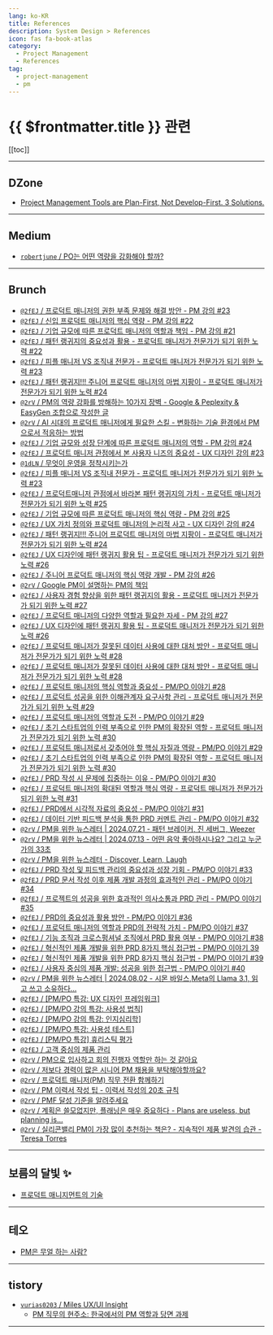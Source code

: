 ```yaml
---
lang: ko-KR
title: References
description: System Design > References
icon: fas fa-book-atlas
category:
  - Project Management
  - References
tag:
  - project-management
  - pm
---
```


# {{ $frontmatter.title }} 관련

[[toc]]

---

## DZone

- [Project Management Tools are Plan-First, Not Develop-First. 3 Solutions.](https://dzone.com/articles/jira-is-a-microcosm-of-whats-broken-in-software-de)

---

## <FontIcon icon="fa-brands fa-medium"/>Medium

- [`robertjune` / PO는 어떤 역량을 강화해야 할까?](https://robertjune.medium.com/po%EB%8A%94-%EC%96%B4%EB%96%A4-%EC%97%AD%EB%9F%89%EC%9D%84-%EA%B0%95%ED%99%94%ED%95%B4%EC%95%BC-%ED%95%A0%EA%B9%8C-0b0e751380b5?source=rss-e8d4ff6dbfd8------2)

<!-- END: medium.com -->

---

## Brunch

- [`@2fEJ` / 프로덕트 매니저의 권한 부족 문제와 해결 방안 - PM 강의 #23](https://brunch.co.kr/@@2fEJ/1390)
- [`@2fEJ` / 신입 프로덕트 매니저의 핵심 역량 - PM 강의 #22](https://brunch.co.kr/@@2fEJ/1389)
- [`@2fEJ` / 기업 규모에 따른 프로덕트 매니저의 역할과 책임 - PM 강의 #21](https://brunch.co.kr/@@2fEJ/1388)
- [`@2fEJ` / 패턴 랭귀지의 중요성과 활용 - 프로덕트 매니저가 전문가가 되기 위한 노력 #22](https://brunch.co.kr/@@2fEJ/1282)
- [`@2fEJ` / 피플 매니저 VS 조직내 전문가 - 프로덕트 매니저가 전문가가 되기 위한 노력 #23](https://brunch.co.kr/@@2fEJ/1402)
- [`@2fEJ` / 패턴 랭귀지!!! 주니어 프로덕트 매니저의 마법 지팡이 - 프로덕트 매니저가 전문가가 되기 위한 노력 #24](https://brunch.co.kr/@@2fEJ/1406)
- [`@2rV` / PM의 역량 강화를 방해하는 10가지 장벽 - Google & Peplexity & EasyGen 조합으로 작성한 글](https://brunch.co.kr/@@2rV/137)
- [`@2rV` / AI 시대의 프로덕트 매니저에게 필요한 스킬 - 변화하는 기술 환경에서 PM으로서 적응하는 방법](https://brunch.co.kr/@@2rV/136)
- [`@2fEJ` / 기업 규모와 성장 단계에 따른 프로덕트 매니저의 역할 - PM 강의 #24](https://brunch.co.kr/@@2fEJ/1410)
- [`@2fEJ` / 프로덕트 매니저 관점에서 본 사용자 니즈의 중요성 - UX 디자인 강의 #23](https://brunch.co.kr/@@2fEJ/1400)
- [`@1dLN` / 무엇이 운영을 정착시키는가](https://brunch.co.kr/@@1dLN/61)
- [`@2fEJ` / 피플 매니저 VS 조직내 전문가 - 프로덕트 매니저가 전문가가 되기 위한 노력 #23](https://brunch.co.kr/@@2fEJ/1402)
- [`@2fEJ` / 프로덕트매니저 관점에서 바라본 패턴 랭귀지의 가치 - 프로덕트 매니저가 전문가가 되기 위한 노력 #25](https://brunch.co.kr/@@2fEJ/1407)
- [`@2fEJ` / 기업 규모에 따른 프로덕트 매니저의 핵심 역량 - PM 강의 #25](https://brunch.co.kr/@@2fEJ/1411)
- [`@2fEJ` / UX 가치 정의와 프로덕트 매니저의 논리적 사고 - UX 디자인 강의 #24](https://brunch.co.kr/@@2fEJ/1401)
- [`@2fEJ` / 패턴 랭귀지!!! 주니어 프로덕트 매니저의 마법 지팡이 - 프로덕트 매니저가 전문가가 되기 위한 노력 #24](https://brunch.co.kr/@@2fEJ/1406)
- [`@2fEJ` / UX 디자인에 패턴 랭귀지 활용 팁 - 프로덕트 매니저가 전문가가 되기 위한 노력 #26](https://brunch.co.kr/@@2fEJ/1408)
- [`@2fEJ` / 주니어 프로덕트 매니저의 핵심 역량 개발 - PM 강의 #26](https://brunch.co.kr/@@2fEJ/1412)
- [`@2rV` / Google PM이 설명하는 PM의 책임](https://brunch.co.kr/@@2rV/142)
- [`@2fEJ` / 사용자 경험 향상을 위한 패턴 랭귀지의 활용 - 프로덕트 매니저가 전문가가 되기 위한 노력 #27](https://brunch.co.kr/@@2fEJ/1409)
- [`@2fEJ` / 프로덕트 매니저의 다양한 역할과 필요한 자세 - PM 강의 #27](https://brunch.co.kr/@@2fEJ/1413)
- [`@2fEJ` / UX 디자인에 패턴 랭귀지 활용 팁 - 프로덕트 매니저가 전문가가 되기 위한 노력 #26](https://brunch.co.kr/@@2fEJ/1408)
- [`@2fEJ` / 프로덕트 매니저가 잘못된 데이터 사용에 대한 대처 방안 - 프로덕트 매니저가 전문가가 되기 위한 노력 #28](https://brunch.co.kr/@@2fEJ/1418)
- [`@2fEJ` / 프로덕트 매니저가 잘못된 데이터 사용에 대한 대처 방안 - 프로덕트 매니저가 전문가가 되기 위한 노력 #28](https://brunch.co.kr/@@2fEJ/1418)
- [`@2fEJ` / 프로덕트 매니저의 핵심 역할과 중요성 - PM/PO 이야기 #28](https://brunch.co.kr/@@2fEJ/1416)
- [`@2fEJ` / 프로덕트 성공을 위한 이해관계자 요구사항 관리 - 프로덕트 매니저가 전문가가 되기 위한 노력 #29](https://brunch.co.kr/@@2fEJ/1419)
- [`@2fEJ` / 프로덕트 매니저의 역할과 도전 - PM/PO 이야기 #29](https://brunch.co.kr/@@2fEJ/1421)
- [`@2fEJ` / 초기 스타트업의 인력 부족으로 인한 PM의 확장된 역할 - 프로덕트 매니저가 전문가가 되기 위한 노력 #30](https://brunch.co.kr/@@2fEJ/1424)
- [`@2fEJ` / 프로덕트 매니저로서 갖추어야 할 핵심 자질과 역량 - PM/PO 이야기 #29](https://brunch.co.kr/@@2fEJ/1425)
- [`@2fEJ` / 초기 스타트업의 인력 부족으로 인한 PM의 확장된 역할 - 프로덕트 매니저가 전문가가 되기 위한 노력 #30](https://brunch.co.kr/@@2fEJ/1424)
- [`@2fEJ` / PRD 작성 시 문제에 집중하는 이유 - PM/PO 이야기 #30](https://brunch.co.kr/@@2fEJ/1429)
- [`@2fEJ` / 프로덕트 매니저의 확대된 역할과 핵심 역량 - 프로덕트 매니저가 전문가가 되기 위한 노력 #31](https://brunch.co.kr/@@2fEJ/1436)
- [`@2fEJ` / PRD에서 시각적 자료의 중요성 - PM/PO 이야기 #31](https://brunch.co.kr/@@2fEJ/1439)
- [`@2fEJ` / 데이터 기반 피드백 분석을 통한 PRD 커멘트 관리 - PM/PO 이야기 #32](https://brunch.co.kr/@@2fEJ/1440)
- [`@2rV` / PM을 위한 뉴스레터 | 2024.07.21 - 패턴 브레이커, 진 세버그, Weezer](https://brunch.co.kr/@@2rV/148)
- [`@2rV` / PM을 위한 뉴스레터 | 2024.07.13 - 어떤 음악 좋아하시나요? 그리고 누군가의 33초](https://brunch.co.kr/@@2rV/147)
- [`@2rV` / PM을 위한 뉴스레터 - Discover, Learn, Laugh](https://brunch.co.kr/@@2rV/146)
- [`@2fEJ` / PRD 작성 및 피드백 관리의 중요성과 성장 기회 - PM/PO 이야기 #33](https://brunch.co.kr/@@2fEJ/1441)
- [`@2fEJ` / PRD 문서 작성 이후 제품 개발 과정의 효과적인 관리 - PM/PO 이야기 #34](https://brunch.co.kr/@@2fEJ/1442)
- [`@2fEJ` / 프로젝트의 성공을 위한 효과적인 의사소통과 PRD 관리 - PM/PO 이야기 #35](https://brunch.co.kr/@@2fEJ/1443)
- [`@2fEJ` / PRD의 중요성과 활용 방안 - PM/PO 이야기 #36](https://brunch.co.kr/@@2fEJ/1444)
- [`@2fEJ` / 프로덕트 매니저의 역할과 PRD의 전략적 가치 - PM/PO 이야기 #37](https://brunch.co.kr/@@2fEJ/1446)
- [`@2fEJ` / 기능 조직과 크로스펑셔널 조직에서 PRD 활용 여부 - PM/PO 이야기 #38](https://brunch.co.kr/@@2fEJ/1450)
- [`@2fEJ` / 혁신적인 제품 개발을 위한 PRD 8가지 핵심 접근법 - PM/PO 이야기 39](https://brunch.co.kr/@@2fEJ/1449)
- [`@2fEJ` / 혁신적인 제품 개발을 위한 PRD 8가지 핵심 접근법 - PM/PO 이야기 #39](https://brunch.co.kr/@@2fEJ/1449)
- [`@2fEJ` / 사용자 중심의 제품 개발: 성공을 위한 접근법 - PM/PO 이야기 #40](https://brunch.co.kr/@@2fEJ/1448)
- [`@2rV` / PM을 위한 뉴스레터 | 2024.08.02 - 시몬 바일스,Meta의 Llama 3.1, 읽고 쓰고 소유하다...](https://brunch.co.kr/@@2rV/154)
- [`@2fEJ` / \[PM/PO 특강: UX 디자인 프레임워크\]](https://brunch.co.kr/@@2fEJ/1453)
- [`@2fEJ` / \[PM/PO 강의 특강: 사용성 법칙\]](https://brunch.co.kr/@@2fEJ/1452)
- [`@2fEJ` / \[PM/PO 강의 특강: 인지심리학\]](https://brunch.co.kr/@@2fEJ/1451)
- [`@2fEJ` / \[PM/PO 특강: 사용성 테스트\]](https://brunch.co.kr/@@2fEJ/1454)
- [`@2fEJ` / \[PM/PO 특강\] 휴리스틱 평가](https://brunch.co.kr/@@2fEJ/1455)
- [`@2fEJ` / 고객 중심의 제품 관리](https://brunch.co.kr/@@2fEJ/1466)
- [`@2rV` / PM으로 입사하고 회의 진행자 역할만 하는 것 같아요](https://brunch.co.kr/@@2rV/177)
- [`@2rV` / 저보다 경력이 많은 시니어 PM 채용을 부탁해야할까요?](https://brunch.co.kr/@@2rV/178)
- [`@2rV` / 프로덕트 매니저(PM) 직무 전환 함께하기](https://brunch.co.kr/@@2rV/182)
- [`@2rV` / PM 이력서 작성 팁 - 이력서 작성의 20초 규칙](https://brunch.co.kr/@@2rV/184)
- [`@2rV` / PMF 달성 기준을 알려주세요](https://brunch.co.kr/@@2rV/191)
- [`@2rV` / 계획은 쓸모없지만, 플래닝은 매우 중요하다 - Plans are useless, but planning is...](https://brunch.co.kr/@@2rV/192)
- [`@2rV` / 실리콘밸리 PM이 가장 많이 추천하는 책은? - 지속적인 제품 발견의 습관 - Teresa Torres](https://brunch.co.kr/@@2rV/193)

<!-- END: brunch.co.kr -->

---

## 보름의 달빛 ✨

- [프로덕트 매니지먼트의 기술](https://shkisme.vercel.app/product-management-skill)

---

## 테오

- [PM은 무얼 하는 사람?](https://dataportal.kr/PM%EC%9D%80-%EB%AC%B4%EC%96%BC-%ED%95%98%EB%8A%94-%EC%82%AC%EB%9E%8C/)

<!-- END: dataportal.kr -->

---

## tistory

- [`vurias0203` / Miles UX/UI Insight](https://vurias0203.tistory.com/m/)
  - [PM 직무의 현주소: 한국에서의 PM 역할과 당면 과제](https://vurias0203.tistory.com/m/entry/PM-%EC%A7%81%EB%AC%B4%EC%9D%98-%ED%98%84%EC%A3%BC%EC%86%8C-%ED%95%9C%EA%B5%AD%EC%97%90%EC%84%9C%EC%9D%98-PM-%EC%97%AD%ED%95%A0%EA%B3%BC-%EB%8B%B9%EB%A9%B4-%EA%B3%BC%EC%A0%9C)
  <!-- END: vurias0203 -->
<!-- END: tistory.com -->

---

<TagLinks />